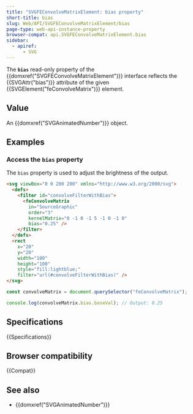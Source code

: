 ```yaml
---
title: "SVGFEConvolveMatrixElement: bias property"
short-title: bias
slug: Web/API/SVGFEConvolveMatrixElement/bias
page-type: web-api-instance-property
browser-compat: api.SVGFEConvolveMatrixElement.bias
sidebar:
  - apiref:
      - SVG
---
```


The **`bias`** read-only property of the {{domxref("SVGFEConvolveMatrixElement")}} interface reflects the {{SVGAttr("bias")}} attribute of the given {{SVGElement("feConvolveMatrix")}} element.

## Value

An {{domxref("SVGAnimatedNumber")}} object.

## Examples

### Access the `bias` property

The `bias` property is used to adjust the brightness of the output.

```html
<svg viewBox="0 0 200 200" xmlns="http://www.w3.org/2000/svg">
  <defs>
    <filter id="convolveFilterWithBias">
      <feConvolveMatrix
        in="SourceGraphic"
        order="3"
        kernelMatrix="0 -1 0 -1 5 -1 0 -1 0"
        bias="0.25" />
    </filter>
  </defs>
  <rect
    x="20"
    y="20"
    width="100"
    height="100"
    style="fill:lightblue;"
    filter="url(#convolveFilterWithBias)" />
</svg>
```

```js
const convolveMatrix = document.querySelector("feConvolveMatrix");

console.log(convolveMatrix.bias.baseVal); // Output: 0.25
```

## Specifications

{{Specifications}}

## Browser compatibility

{{Compat}}

## See also

- {{domxref("SVGAnimatedNumber")}}
